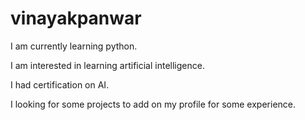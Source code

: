 # vinayakpanwar
I am currently learning python. 


I am interested in learning artificial intelligence.



I had certification on AI. 


I looking for some projects to add on my profile for some experience.
